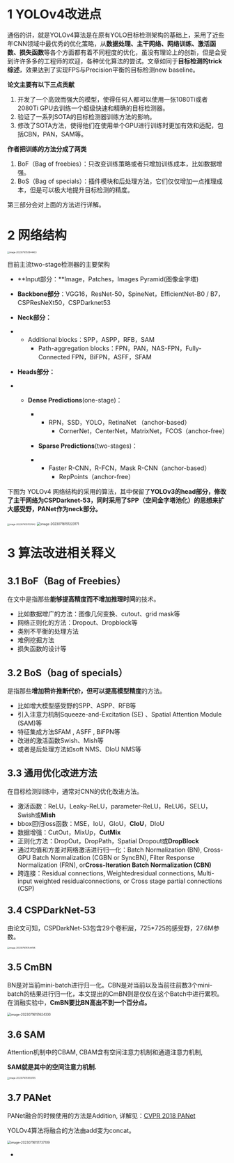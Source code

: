 # 1 YOLOv4改进点

通俗的讲，就是YOLOv4算法是在原有YOLO目标检测架构的基础上，采用了近些年CNN领域中最优秀的优化策略，从**数据处理、主干网络、网络训练、激活函数、损失函数**等各个方面都有着不同程度的优化，虽没有理论上的创新，但是会受到许许多多的工程师的欢迎，各种优化算法的尝试。文章如同于**目标检测的trick综述**，效果达到了实现FPS与Precision平衡的目标检测new baseline。

**论文主要有以下三点贡献**

1. 开发了一个高效而强大的模型，使得任何人都可以使用一张1080Ti或者2080Ti GPU去训练一个超级快速和精确的目标检测器。
2. 验证了一系列SOTA的目标检测器训练方法的影响。
3. 修改了SOTA方法，使得他们在使用单个GPU进行训练时更加有效和适配，包括CBN，PAN，SAM等。

**作者把训练的方法分成了两类**

1. BoF（Bag of freebies）：只改变训练策略或者只增加训练成本，比如数据增强。
2. BoS（Bag of specials）：插件模块和后处理方法，它们仅仅增加一点推理成本，但是可以极大地提升目标检测的精度。

第三部分会对上面的方法进行详解。



# 2 网络结构

<img src="./.assets/image-20230716150944463.png" alt="image-20230716150944463" style="zoom: 33%;" />

目前主流two-stage检测器的主要架构

- **Input部分：**Image，Patches，Images Pyramid(图像金字塔)

- **Backbone部分**：VGG16，ResNet-50，SpineNet，EfficientNet-B0 / B7，CSPResNeXt50，CSPDarknet53

- **Neck部分：**

- - Additional blocks：SPP，ASPP，RFB，SAM
    - Path-aggregation blocks：FPN，PAN，NAS-FPN，Fully-Connected FPN，BiFPN，ASFF，SFAM

- **Heads部分：**

- - **Dense Predictions**(one-stage)：

    - - RPN，SSD，YOLO，RetinaNet （anchor-based）
        - CornerNet，CenterNet，MatrixNet，FCOS（anchor-free）

    - **Sparse Predictions**(two-stages)：

    - - Faster R-CNN，R-FCN，Mask R-CNN（anchor-based）
        - RepPoints（anchor-free）

下图为 YOLOv4 网络结构的采用的算法，其中保留了**YOLOv3的head部分，修改了主干网络为CSPDarknet-53，同时采用了SPP（空间金字塔池化）的思想来扩大感受野，PANet作为neck部分。**

<img src="./.assets/image-20230716151157642.png" alt="image-20230716151157642" style="zoom: 33%;" />

<img src="./.assets/image-20230716151223171.png" alt="image-20230716151223171" style="zoom: 50%;" />



# 3 **算法改进相关释义**

## 3.1 **BoF（Bag of Freebies）**

在文中是指那些**能够提高精度而不增加推理时间**的技术。

- 比如数据增广的方法：图像几何变换、cutout、grid mask等
- 网络正则化的方法：Dropout、Dropblock等
- 类别不平衡的处理方法
- 难例挖掘方法
- 损失函数的设计等



## **3.2 BoS**（bag of specials）

是指那些**增加稍许推断代价，但可以提高模型精度**的方法。

- 比如增大模型感受野的SPP、ASPP、RFB等
- 引入注意力机制Squeeze-and-Excitation (SE) 、Spatial Attention Module (SAM)等 
- 特征集成方法SFAM , ASFF , BiFPN等
- 改进的激活函数Swish、Mish等
- 或者是后处理方法如soft NMS、DIoU NMS等



## 3.3 通用优化改进方法

在目标检测训练中，通常对CNN的优化改进方法。

- 激活函数：ReLU，Leaky-ReLU，parameter-ReLU，ReLU6，SELU，Swish或**Mish**
- bbox回归loss函数：MSE，IoU，GIoU，**CIoU**，DIoU
- 数据增强：CutOut，MixUp，**CutMix**
- 正则化方法：DropOut，DropPath，Spatial Dropout或**DropBlock**
- 通过均值和方差对网络激活进行归一化：Batch Normalization (BN), Cross-GPU Batch Normalization (CGBN or SyncBN), Filter Response Normalization (FRN), or**Cross-Iteration Batch Normalization (CBN)**
- 跨连接：Residual connections, Weightedresidual connections, Multi-input weighted residualconnections, or Cross stage partial connections (CSP)



## 3.4 **CSPDarkNet-53**

由论文可知，CSPDarkNet-53包含29个卷积层，725*725的感受野，27.6M参数。

<img src="./.assets/image-20230716151544195.png" alt="image-20230716151544195" style="zoom: 33%;" />



## 3.5 **CmBN**

BN是对当前mini-batch进行归一化。CBN是对当前以及当前往前数3个mini-batch的结果进行归一化，本文提出的CmBN则是仅仅在这个Batch中进行累积。在消融实验中，**CmBN要比BN高出不到一个百分点。**

<img src="./.assets/image-20230716151624330.png" alt="image-20230716151624330" style="zoom:50%;" />



## **3.6 SAM**

Attention机制中的CBAM, CBAM含有空间注意力机制和通道注意力机制,

**SAM就是其中的空间注意力机制.**

<img src="./.assets/image-20230716151659765.png" alt="image-20230716151659765" style="zoom:33%;" />

## **3.7 PANet**

PANet融合的时候使用的方法是Addition, 详解见：[CVPR 2018 PANet](https://link.zhihu.com/?target=https%3A//mp.weixin.qq.com/s%3F__biz%3DMzA4MjY4NTk0NQ%3D%3D%26mid%3D2247485145%26idx%3D2%26sn%3Ddbd970411f3ec2da25bf432af8400a74%26chksm%3D9f80bc4fa8f7355924af4aec888671a31a499684aa5e4e86b4c502b7f28f2521040d7507b980%26scene%3D21%23wechat_redirect)

YOLOv4算法将融合的方法由add变为concat。

<img src="./.assets/image-20230716151737109.png" alt="image-20230716151737109" style="zoom:50%;" />



- 